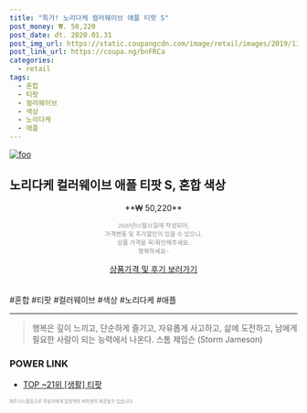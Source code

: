 ```yaml
--- 
title: "특가! 노리다케 컬러웨이브 애플 티팟 S" 
post_money: ₩. 50,220 
post_date: dt. 2020.01.31 
post_img_url: https://static.coupangcdn.com/image/retail/images/2019/11/29/17/1/0dbe3ac3-9db5-41eb-af5f-363de9da9d51.jpg 
post_link_url: https://coupa.ng/bnFRCa 
categories: 
  - retail 
tags: 
  - 혼합 
  - 티팟 
  - 컬러웨이브 
  - 색상 
  - 노리다케 
  - 애플 
--- 
```

[![foo](https://static.coupangcdn.com/image/retail/images/2019/11/29/17/1/0dbe3ac3-9db5-41eb-af5f-363de9da9d51.jpg)](https://coupa.ng/bnFRCa) 

## 노리다케 컬러웨이브 애플 티팟 S, 혼합 색상 
<p style="text-align: center;">**₩ 50,220**</p> 
<p style="text-align: center;"><span style="color: #898c8f; font-family: Georgia,Times,serif; font-size: 0.75em;">2020년01월31일에 작성되어, <br>가격변동 및 추가할인이 있을 수 있으니,<br> 상품 가격을 꼭!확인해주세요.<br>행복하세요~</span> 
</p>	 
<div markdown="0" style="text-align: center;"><a href="https://coupa.ng/bnFRCa" class="btn btn--success">상품가격 및 후기 보러가기</a></div> 
<br><br> 
  #혼합 #티팟 #컬러웨이브 #색상 #노리다케 #애플 
<hr> 

> 행복은 깊이 느끼고, 단순하게 즐기고, 자유롭게 사고하고, 삶에 도전하고, 남에게 필요한 사람이 되는 능력에서 나온다. 스톰 제임슨 (Storm Jameson) 


### POWER LINK

* <a href="https://blog.naver.com/an0733/221790835015" target="_blank"> TOP ~21위 [생활] 티팟</a>

<span style="color: #898c8f; font-family: Georgia,Times,serif; font-size: 0.55em;">파트너스활동으로 작성자에게 일정액의 커미션이 제공될수 있습니다.</span> 
